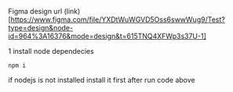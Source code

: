 Figma design url
(link)[https://www.figma.com/file/YXDtWuWGVD5Oss6swwWug9/Test?type=design&node-id=964%3A16376&mode=design&t=615TNQ4XFWp3s37U-1]


1 install node dependecies

```npm i```

if nodejs is not installed install it first after run code above
